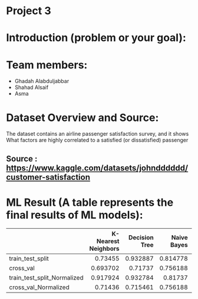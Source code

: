 
# Project 3

# Introduction (problem or your goal):
 
# Team members: 
- Ghadah Alabduljabbar
- Shahad Alsaif
- Asma

# Dataset Overview and Source:
 The dataset contains an airline passenger satisfaction survey, and it shows What factors are highly correlated to a satisfied (or dissatisfied) passenger
## Source : https://www.kaggle.com/datasets/johndddddd/customer-satisfaction



# ML Result (A table represents the final results of ML models):

|                             |   K-Nearest Neighbors |   Decision Tree |   Naive Bayes |   Random Forest |   Logistic Regression |
|:----------------------------|----------------------:|----------------:|--------------:|----------------:|----------------------:|
| train_test_split            |              0.73455  |        0.932887 |      0.814778 |        0.950583 |              0.826853 |
| cross_val                   |              0.693702 |        0.71737  |      0.756188 |        0.733971 |              0.758043 |
| train_test_split_Normalized |              0.917924 |        0.932784 |      0.81737  |        0.951006 |              0.826853 |
| cross_val_Normalized        |              0.71436  |        0.715461 |      0.756188 |        0.73712  |              0.758024 |
